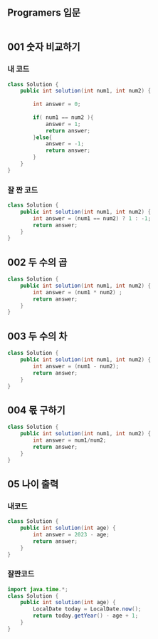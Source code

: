 
## Programers 입문 
```java

```

## 001 숫자 비교하기
### 내 코드
```java
class Solution {
    public int solution(int num1, int num2) {
        
        int answer = 0;
        
        if( num1 == num2 ){
            answer = 1;
            return answer;
        }else{
            answer = -1;
            return answer;
        }
    }
}
```

### 잘 짠 코드
```java
class Solution {
    public int solution(int num1, int num2) {
        int answer = (num1 == num2) ? 1 : -1;
        return answer;
    }
}
```

## 002 두 수의 곱
```java
class Solution {
    public int solution(int num1, int num2) {
        int answer = (num1 * num2) ;
        return answer;
    }
}
```

## 003 두 수의 차
```java
class Solution {
    public int solution(int num1, int num2) {
        int answer = (num1 - num2);
        return answer;
    }
}
```

## 004 몫 구하기
```java
class Solution {
    public int solution(int num1, int num2) {
        int answer = num1/num2;
        return answer;
    }
}
```

## 05 나이 출력
### 내코드
```java
class Solution {
    public int solution(int age) {
        int answer = 2023 - age;
        return answer;
    }
}
```

### 잘짠코드
```java
import java.time.*;
class Solution {
    public int solution(int age) {
        LocalDate today = LocalDate.now();
        return today.getYear() - age + 1;
    }
}
```


```java

```
